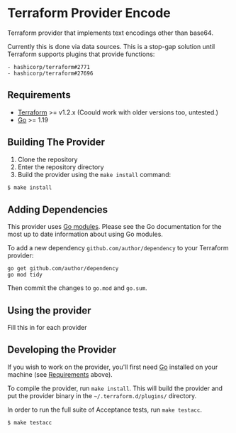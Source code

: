 Terraform Provider Encode
=======================

Terraform provider that implements text encodings other than base64.

Currently this is done via data sources. 
This is a stop-gap solution until Terraform supports plugins that provide functions:

    - hashicorp/terraform#2771
    - hashicorp/terraform#27696

Requirements
------------

- [Terraform](https://www.terraform.io/downloads.html) >= v1.2.x (Coould work with older versions too, untested.)
- [Go](https://golang.org/doc/install) >= 1.19

Building The Provider
---------------------

1. Clone the repository
1. Enter the repository directory
1. Build the provider using the `make install` command: 
```sh
$ make install
```

Adding Dependencies
---------------------

This provider uses [Go modules](https://github.com/golang/go/wiki/Modules).
Please see the Go documentation for the most up to date information about using Go modules.

To add a new dependency `github.com/author/dependency` to your Terraform provider:

```
go get github.com/author/dependency
go mod tidy
```

Then commit the changes to `go.mod` and `go.sum`.


Using the provider
----------------------

Fill this in for each provider

Developing the Provider
---------------------------

If you wish to work on the provider, you'll first need [Go](http://www.golang.org) installed on your machine (see [Requirements](#requirements) above).

To compile the provider, run `make install`. This will build the provider and put the provider binary in the `~/.terraform.d/plugins/` directory.

In order to run the full suite of Acceptance tests, run `make testacc`.

```sh
$ make testacc
```

